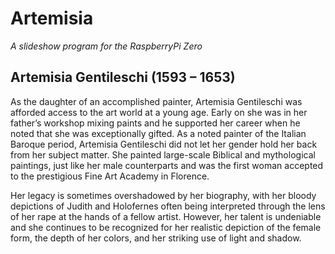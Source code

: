 # Artemisia
*A slideshow program for the RaspberryPi Zero*

## Artemisia Gentileschi (1593 – 1653)
As the daughter of an accomplished painter, Artemisia Gentileschi was afforded access to the art world at a young age. Early on she was in her father’s workshop mixing paints and he supported her career when he noted that she was exceptionally gifted. As a noted painter of the Italian Baroque period, Artemisia Gentileschi did not let her gender hold her back from her subject matter. She painted large-scale Biblical and mythological paintings, just like her male counterparts and was the first woman accepted to the prestigious Fine Art Academy in Florence.

Her legacy is sometimes overshadowed by her biography, with her bloody depictions of Judith and Holofernes often being interpreted through the lens of her rape at the hands of a fellow artist. However, her talent is undeniable and she continues to be recognized for her realistic depiction of the female form, the depth of her colors, and her striking use of light and shadow.

